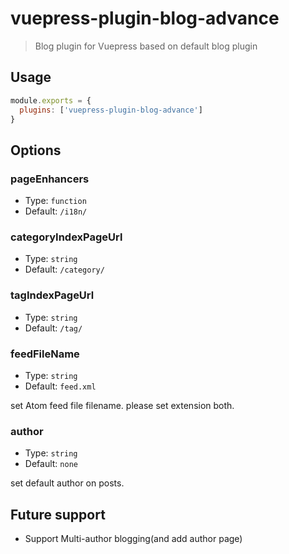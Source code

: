# vuepress-plugin-blog-advance

> Blog plugin for Vuepress based on default blog plugin

## Usage

```javascript
module.exports = {
  plugins: ['vuepress-plugin-blog-advance'] 
}
```

## Options

### pageEnhancers

- Type: `function`
- Default: `/i18n/`

### categoryIndexPageUrl

- Type: `string`
- Default: `/category/`

### tagIndexPageUrl

- Type: `string`
- Default: `/tag/`

### feedFileName

- Type: `string`
- Default: `feed.xml`

set Atom feed file filename. please set extension both.

### author

- Type: `string`
- Default: `none`

set default author on posts.

## Future support
- Support Multi-author blogging(and add author page)
